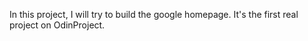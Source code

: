 In this project, I will try to build the google homepage.
It's the first real project on OdinProject.
